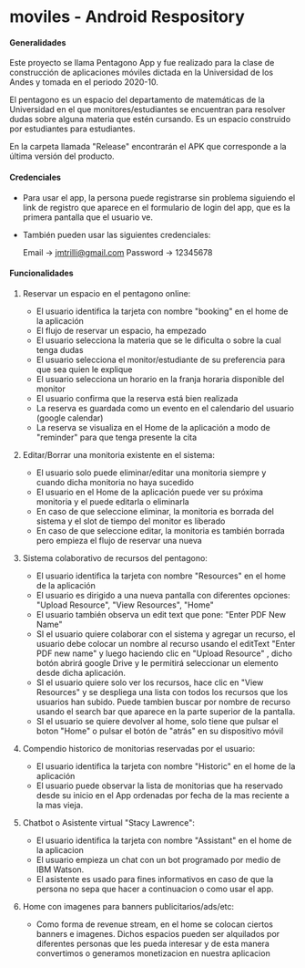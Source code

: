 # moviles - Android Respository


#### Generalidades

Este proyecto se llama Pentagono App y fue realizado para la clase de construcción de aplicaciones móviles dictada en la Universidad de los Andes y tomada en el periodo 2020-10. 

El pentagono es un espacio del departamento de matemáticas de la Universidad en el que monitores/estudiantes se encuentran para resolver dudas sobre alguna materia que estén cursando. Es un espacio construido por estudiantes para estudiantes. 

En la carpeta llamada "Release" encontrarán el APK que corresponde a la última versión del producto. 

#### Credenciales

- Para usar el app, la persona puede registrarse sin problema siguiendo el link de registro que aparece en el formulario de login del app, que es la primera pantalla que el usuario ve. 

- También pueden usar las siguientes credenciales:

    Email -> jmtrilli@gmail.com  Password -> 12345678

#### Funcionalidades 


1. Reservar un espacio en el pentagono online: 

    - El usuario identifica la tarjeta con nombre "booking" en el home de la aplicación
    - El flujo de reservar un espacio, ha empezado
    - El usuario selecciona la materia que se le dificulta o sobre la cual tenga dudas
    - El usuario selecciona el monitor/estudiante de su preferencia para que sea quien le explique
    - El usuario selecciona un horario en la franja horaria disponible del monitor 
    - El usuario confirma que la reserva está bien realizada
    - La reserva es guardada como un evento en el calendario del usuario (google calendar)
    - La reserva se visualiza en el Home de la aplicación a modo de "reminder" para que tenga presente la cita
    
2. Editar/Borrar una monitoria existente en el sistema:
    - El usuario solo puede eliminar/editar una monitoria siempre y cuando dicha monitoria no haya sucedido
    - El usuario en el Home de la aplicación puede ver su próxima monitoria y el puede editarla o eliminarla
    - En caso de que seleccione eliminar, la monitoria es borrada del sistema y el slot de tiempo del monitor es liberado
    - En caso de que seleccione editar, la monitoria es también borrada pero empieza el flujo de reservar una nueva
    
3. Sistema colaborativo de recursos del pentagono: 
    - El usuario identifica la tarjeta con nombre "Resources" en el home de la aplicación
    - El usuario es dirigido a una nueva pantalla con diferentes opciones: "Upload Resource", "View Resources", "Home"
    - El usuario también observa un edit text que pone: "Enter PDF New Name" 
    - SI el usuario quiere colaborar con el sistema y agregar un recurso, el usuario debe colocar un nombre al recurso usando el editText "Enter PDF new name" y luego haciendo clic en "Upload Resource" , dicho botón abrirá google Drive y le permitirá seleccionar un elemento desde dicha aplicación. 
    - SI el usuario quiere solo ver los recursos, hace clic en "View Resources" y se despliega una lista con todos los recursos que los usuarios han subido. Puede tambien buscar por nombre de recurso usando el search bar que aparece en la parte superior de la pantalla. 
    - SI el usuario se quiere devolver al home, solo tiene que pulsar el boton "Home" o pulsar el botón de "atrás" en su dispositivo móvil
   
4. Compendio historico de monitorias reservadas por el usuario:
    - El usuario identifica la tarjeta con nombre "Historic" en el home de la aplicación
    - El usuario puede observar la lista de monitorias que ha reservado desde su inicio en el App ordenadas por fecha de la mas reciente a la mas vieja. 
    
5. Chatbot o Asistente virtual "Stacy Lawrence":
    - El usuario identifica la tarjeta con nombre "Assistant" en el home de la aplicacion
    - El usuario empieza un chat con un bot programado por medio de IBM Watson. 
    - El asistente es usado para fines informativos en caso de que la persona no sepa que hacer a continuacion o como usar el app. 
    
6. Home con imagenes para banners publicitarios/ads/etc:
    - Como forma de revenue stream, en el home se colocan ciertos banners e imagenes. Dichos espacios pueden ser alquilados por diferentes personas que les pueda interesar y de esta manera convertimos o generamos monetizacion en nuestra aplicacion
    
    
    
